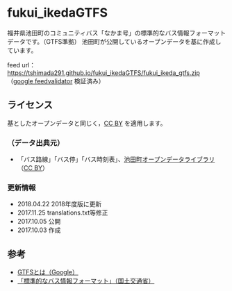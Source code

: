 # fukui_ikedaGTFS
福井県池田町のコミュニティバス「なかま号」の標準的なバス情報フォーマットデータです。（GTFS準拠）
池田町が公開しているオープンデータを基に作成しています。

feed url：https://tshimada291.github.io/fukui_ikedaGTFS/fukui_ikeda_gtfs.zip
（[google feedvalidator](https://developers.google.com/transit/tools?hl=ja) 検証済み）

## ライセンス
基としたオープンデータと同じく，[CC BY](https://creativecommons.org/licenses/by/2.1/jp/) を適用します。

### （データ出典元）
* 「バス路線」「バス停」「バス時刻表」、[池田町オープンデータライブラリ](http://www.town.ikeda.fukui.jp/gyousei/gyousei/1937/p001503.html)（[CC BY](https://creativecommons.org/licenses/by/2.0/)）

### 更新情報
* 2018.04.22 2018年度版に更新
* 2017.11.25 translations.txt等修正
* 2017.10.05 公開
* 2017.10.03 作成

## 参考
* [GTFSとは（Google）](https://developers.google.com/transit/gtfs/?hl=ja)
* [「標準的なバス情報フォーマット」（国土交通省）](http://www.mlit.go.jp/sogoseisaku/transport/sosei_transport_tk_000067.html)
